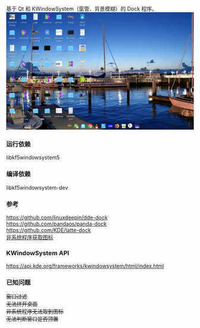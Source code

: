 基于 Qt 和 KWindowSystem（窗管、背景模糊）的 Dock 程序。  
![alt](preview.png)
### 运行依赖
libkf5windowsystem5

### 编译依赖
libkf5windowsystem-dev

### 参考
https://github.com/linuxdeepin/dde-dock   
https://github.com/pandaos/panda-dock  
https://github.com/KDE/latte-dock  
[非系统程序获取图标](https://github.com/linuxdeepin/deepin-system-monitor/blob/117a3b90cb02ecca4990f2136400147c59801dc5/src/utils.cpp#L379)

### KWindowSystem API
https://api.kde.org/frameworks/kwindowsystem/html/index.html

### 已知问题
~~窗口过滤~~  
~~无法挤开桌面~~  
~~非系统程序无法取到图标~~  
~~无法判断窗口是否顶置~~